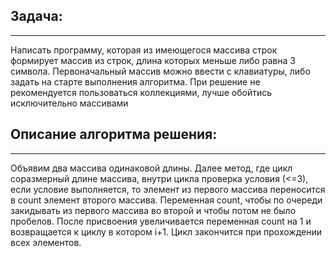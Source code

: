 ## Задача: ##
----
Написать программу, которая из имеющегося массива строк формирует массив из строк, длина которых меньше либо равна 3 символа. Первоначальный массив можно ввести с клавиатуры, либо задать на старте выполнения алгоритма. При решение не рекомендуется пользоваться коллекциями, лучше обойтись исключительно массивами

## Описание алгоритма решения: ##
-----
Объявим два массива одинаковой длины. Далее метод, где цикл соразмерный длине массива, внутри цикла проверка условия (<=3), если условие выполняется, то элемент из первого массива переносится в count элемент второго массива. Переменная count, чтобы по очереди закидывать из первого массива во второй и чтобы потом не было пробелов. После присвоения увеличивается переменная count на 1 и возвращается к циклу в котором i+1. Цикл закончится при прохождении всех элементов.